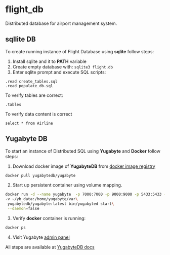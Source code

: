 # flight_db

Distributed database for airport management system.

## sqllite DB

To create running instance of Flight Database using **sqlite** follow steps:

1. Install sqlite and it to **PATH** variable <br>
2. Create empty database with: ```sqlite3 flight.db```
3. Enter sqlite prompt and execute SQL scripts:
```sqlite
.read create_tables.sql
.read populate_db.sql
```

To verify tables are correct:
```sqlite
.tables
```

To verify data content is correct
```sqlite
select * from Airline
```

## Yugabyte DB

To start an instance of Distributed SQL using **Yugabyte** and **Docker** follow steps:

1. Download docker image of **YugabyteDB** from [docker image registry](https://hub.docker.com/r/yugabytedb/yugabyte)
```bash
docker pull yugabytedb/yugabyte
```

2. Start up persistent container using volume mapping.
```bash
docker run -d --name yugabyte  -p 7000:7000 -p 9000:9000 -p 5433:5433 -p 9042:9042\
-v ~/yb_data:/home/yugabyte/var\
 yugabytedb/yugabyte:latest bin/yugabyted start\
 --daemon=false
```

3. Verify **docker** container is running:
```bash
docker ps
```

4. Visit Yugabyte [admin panel](http://localhost:7000)

All steps are available at [YugabyteDB docs](https://docs.yugabyte.com/)
